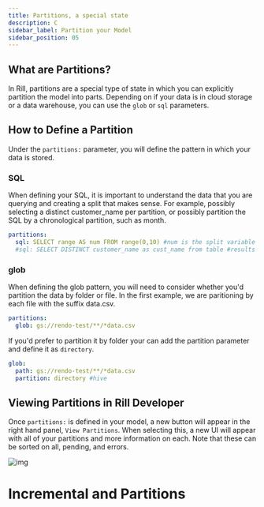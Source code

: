 ```yaml
---
title: Partitions, a special state
description: C
sidebar_label: Partition your Model
sidebar_position: 05
---
```


## What are Partitions?

In Rill, partitions are a special type of state in which you can explicitly partition the model into parts. Depending on if your data is in cloud storage or a data warehouse, you can use the `glob` or `sql` parameters. 


## How to Define a Partition
Under the `partitions:` parameter, you will define the pattern in which your data is stored.

### SQL
When defining your SQL, it is important to understand the data that you are querying and creating a split that makes sense. For example, possibly selecting a distinct customer_name per partition, or possibly partition the SQL by a chronological partition, such as month.

```yaml
partitions:
  sql: SELECT range AS num FROM range(0,10) #num is the split variable and can be referenced as {{partition.num}}
  #sql: SELECT DISTINCT customer_name as cust_name from table #results in {{partition.cust_name}}
  ```


### glob

When defining the glob pattern, you will need to consider whether you'd partition the data by folder or file.
In the first example, we are paritioning by each file with the suffix data.csv.
```yaml
partitions:
  glob: gs://rendo-test/**/*data.csv
  ```

If you'd prefer to partition it by folder your can add the partition parameter and define it as `directory`.
```yaml
glob:
  path: gs://rendo-test/**/*data.csv
  partition: directory #hive
```


## Viewing Partitions in Rill Developer


Once `partitions:` is defined in your model, a new button will appear in the right hand panel, `View Partitions`. When selecting this, a new UI will appear with all of your partitions and more information on each. Note that these can be sorted on all, pending, and errors.

![img](/img/tutorials/302/partitions-refresh-ui.png)


# Incremental and Partitions 